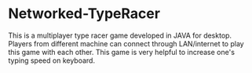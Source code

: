 # Networked-TypeRacer
This is a multiplayer type racer game developed in JAVA for desktop. Players from different machine can connect through LAN/internet to play this game with each other. This game is very helpful to increase one's
typing speed on keyboard.
